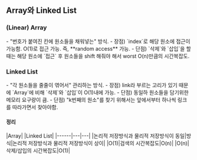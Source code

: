<h2>Array와 Linked List</h2>

<h3>(Linear) Array</h3>
- "번호가 붙여진 칸에 원소들을 채워넣는" 방식.
- 장점) `index`로 해당 원소에 접근이 가능함. O(1)로 접근 가능. 즉, **random access** 가능.
- 단점) `삭제`와 `삽입`을 할 때는 해당 원소에 `접근` 후 원소들을 shift 해줘야 해서 worst O(n)만큼의 시간복잡도.

<h3>Linked List</h3>
- "각 원소들을 줄줄이 엮어서" 관리하는 방식.
- 장점) link라 부르는 고리가 있기 때문에 `Array`에 비해 `삭제`와 `삽입`이 O(1)내에 가능.
- 단점) 동일하 원소들을 담기위한 메모리 요구량이 큼. 
- 단점) "k번째의 원소"를 찾기 위해서는 앞에서부터 하나씩 링크를 따라가면서 찾아야함.

<h4>정리</h4>
|Array|    |Linked List|
|------|---|---|
|논리적 저장방식과 물리적 저장방식이 동일|방식|논리적 저장방식과 물리적 저장방식이 상이|
|O(1)|검색의 시간복잡도|O(n)|
|O(n)|삭제/삽입의 시간복잡도|O(1)|